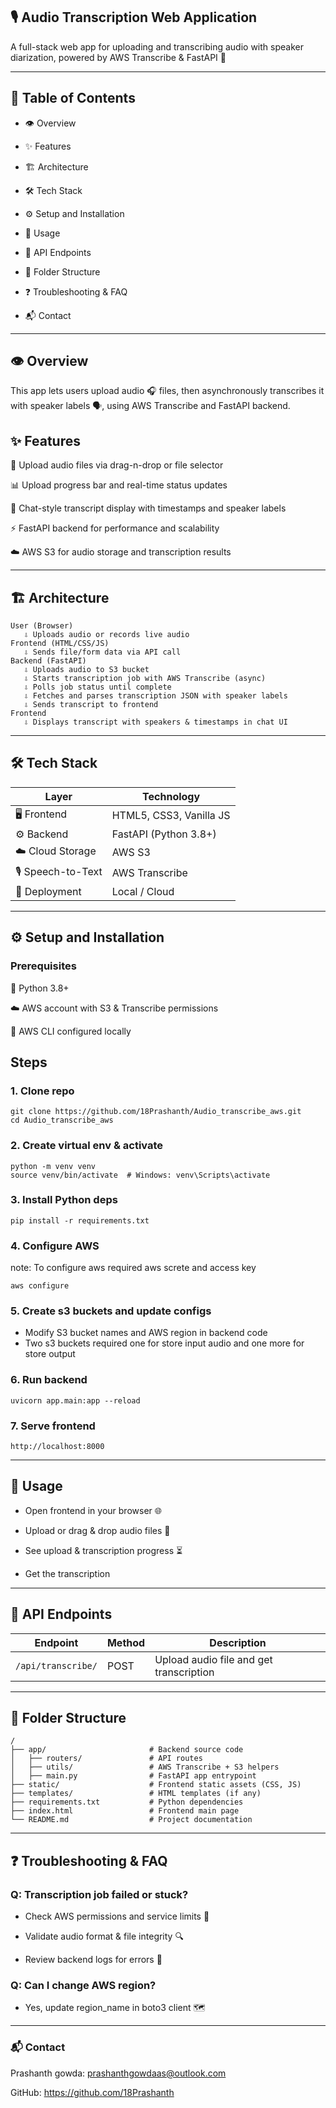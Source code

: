 ## 🎙️ Audio Transcription Web Application

A full-stack web app for uploading and transcribing audio with speaker diarization, powered by AWS Transcribe & FastAPI 🚀

---

## 📑 Table of Contents

- 👁️ Overview

- ✨ Features

- 🏗️ Architecture

- 🛠️ Tech Stack

- ⚙️ Setup and Installation

- 🚀 Usage

- 🔗 API Endpoints

- 📂 Folder Structure

- ❓ Troubleshooting & FAQ

- 📬 Contact

---

## 👁️ Overview

This app lets users upload audio 🎧 files, then asynchronously transcribes it with speaker labels 🗣️, using AWS Transcribe and FastAPI backend.

## ✨ Features

📂 Upload audio files via drag-n-drop or file selector

📊 Upload progress bar and real-time status updates

💬 Chat-style transcript display with timestamps and speaker labels

⚡ FastAPI backend for performance and scalability

☁️ AWS S3 for audio storage and transcription results

---

## 🏗️ Architecture

```
User (Browser)
   ⇩ Uploads audio or records live audio
Frontend (HTML/CSS/JS)
   ⇩ Sends file/form data via API call
Backend (FastAPI)
   ⇩ Uploads audio to S3 bucket
   ⇩ Starts transcription job with AWS Transcribe (async)
   ⇩ Polls job status until complete
   ⇩ Fetches and parses transcription JSON with speaker labels
   ⇩ Sends transcript to frontend
Frontend
   ⇩ Displays transcript with speakers & timestamps in chat UI
```

---

## 🛠️ Tech Stack

| Layer             | Technology              |
| ----------------- | ----------------------- |
| 🖥️ Frontend       | HTML5, CSS3, Vanilla JS |
| ⚙️ Backend        | FastAPI (Python 3.8+)   |
| ☁️ Cloud Storage  | AWS S3                  |
| 🎙️ Speech-to-Text | AWS Transcribe          |
| 🚀 Deployment     | Local / Cloud           |

---

## ⚙️ Setup and Installation

### Prerequisites

🐍 Python 3.8+

☁️ AWS account with S3 & Transcribe permissions

🔧 AWS CLI configured locally

## Steps

### 1. Clone repo

```
git clone https://github.com/18Prashanth/Audio_transcribe_aws.git
cd Audio_transcribe_aws

```

### 2. Create virtual env & activate

```
python -m venv venv
source venv/bin/activate  # Windows: venv\Scripts\activate
```

### 3. Install Python deps

```
pip install -r requirements.txt
```

### 4. Configure AWS

note: To configure aws required aws screte and access key

```
aws configure
```

### 5. Create s3 buckets and update configs

- Modify S3 bucket names and AWS region in backend code
- Two s3 buckets required one for store input audio and one more for store output

### 6. Run backend

```
uvicorn app.main:app --reload
```

### 7. Serve frontend

```
http://localhost:8000
```

---

## 🚀 Usage

- Open frontend in your browser 🌐

- Upload or drag & drop audio files 🎵

- See upload & transcription progress ⏳

- Get the transcription

---

## 🔗 API Endpoints

| Endpoint           | Method | Description                             |
| ------------------ | ------ | --------------------------------------- |
| `/api/transcribe/` | POST   | Upload audio file and get transcription |

---

## 📂 Folder Structure

```
/
├── app/                       # Backend source code
│   ├── routers/               # API routes
│   ├── utils/                 # AWS Transcribe + S3 helpers
│   ├── main.py                # FastAPI app entrypoint
├── static/                    # Frontend static assets (CSS, JS)
├── templates/                 # HTML templates (if any)
├── requirements.txt           # Python dependencies
├── index.html                 # Frontend main page
└── README.md                  # Project documentation

```

---

## ❓ Troubleshooting & FAQ

### Q: Transcription job failed or stuck?

- Check AWS permissions and service limits 🚦

- Validate audio format & file integrity 🔍

- Review backend logs for errors 📝

### Q: Can I change AWS region?

- Yes, update region_name in boto3 client 🗺️

---

### 📬 Contact

Prashanth gowda: prashanthgowdaas@outlook.com

GitHub: https://github.com/18Prashanth
